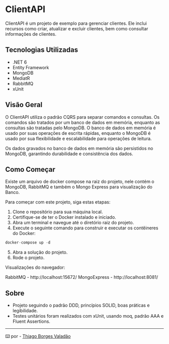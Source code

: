 # ClientAPI

ClientAPI é um projeto de exemplo para gerenciar clientes. Ele inclui recursos como criar, atualizar e excluir clientes, bem como consultar informações de clientes.

## Tecnologias Utilizadas

- .NET 6
- Entity Framework
- MongoDB
- MediatR
- RabbitMQ
- xUnit

## Visão Geral

O ClientAPI utiliza o padrão CQRS para separar comandos e consultas. Os comandos são tratados por um banco de dados em memória, enquanto as consultas são tratadas pelo MongoDB. O banco de dados em memória é usado por suas operações de escrita rápidas, enquanto o MongoDB é usado por sua flexibilidade e escalabilidade para operações de leitura.

Os dados gravados no banco de dados em memória são persistidos no MongoDB, garantindo durabilidade e consistência dos dados.

## Como Começar

Existe um arquivo de docker compose na raiz do projeto, nele contém o MongoDB, RabbitMQ e também o Mongo Express para visualização do Banco.

Para começar com este projeto, siga estas etapas:

1. Clone o repositório para sua máquina local.
2. Certifique-se de ter o Docker instalado e iniciado.
3. Abra um terminal e navegue até o diretório raiz do projeto.
4. Execute o seguinte comando para construir e executar os contêineres do Docker:
 
 ```C#
 docker-compose up -d
 ```

5. Abra a solução do projeto.
6. Rode o projeto.

Visualizações do navegador:

RabbitMQ - http://localhost:15672/
MongoExpress - http://localhost:8081/

## Sobre

+ Projeto seguindo o padrão DDD, princípios SOLID, boas práticas e legibilidade.
+ Testes unitários foram realizados com xUnit, usando moq, padrão AAA e Fluent Assertions.

---
⌨️ por - [Thiago Borges Valadão](https://www.linkedin.com/in/thiagoborgesv/)
